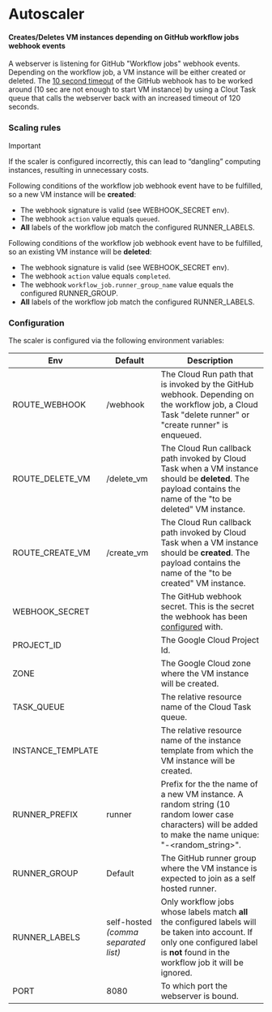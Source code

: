 # Autoscaler

#### Creates/Deletes VM instances depending on GitHub workflow jobs webhook events

A webserver is listening for GitHub "Workflow jobs" webhook events. Depending on the workflow job, a VM instance will be either created or deleted. The [10 second timeout](https://docs.github.com/en/webhooks/using-webhooks/best-practices-for-using-webhooks#respond-within-10-seconds) of the GitHub webhook has to be worked around (10 sec are not enough to start VM instance) by using a Clout Task queue that calls the webserver back with an increased timeout of 120 seconds.

### Scaling rules

> [!IMPORTANT]
> If the scaler is configured incorrectly, this can lead to “dangling” computing instances, resulting in unnecessary costs.

Following conditions of the workflow job webhook event have to be fulfilled, so a new VM instance will be **created**:

* The webhook signature is valid (see WEBHOOK_SECRET env).
* The webhook `action` value equals `queued`.
* **All** labels of the workflow job match the configured RUNNER_LABELS.

Following conditions of the workflow job webhook event have to be fulfilled, so an existing VM instance will be **deleted**:

* The webhook signature is valid (see WEBHOOK_SECRET env).
* The webhook `action` value equals `completed`.
* The webhook `workflow_job.runner_group_name` value equals the configured RUNNER_GROUP.
* **All** labels of the workflow job match the configured RUNNER_LABELS.

### Configuration

The scaler is configured via the following environment variables:

| Env               | Default                              | Description                                                                                                                                                                           |
| ----------------- | ------------------------------------ | ------------------------------------------------------------------------------------------------------------------------------------------------------------------------------------- |
| ROUTE_WEBHOOK     | /webhook                             | The Cloud Run path that is invoked by the GitHub webhook. Depending on the workflow job, a Cloud Task "delete runner" or "create runner" is enqueued.                                 |
| ROUTE_DELETE_VM   | /delete_vm                           | The Cloud Run callback path invoked by Cloud Task when a VM instance should be **deleted**. The payload contains the name of the "to be deleted" VM instance.                         |
| ROUTE_CREATE_VM   | /create_vm                           | The Cloud Run callback path invoked by Cloud Task when a VM instance should be **created**. The payload contains the name of the "to be created" VM instance.                         |
| WEBHOOK_SECRET    |                                      | The GitHub webhook secret. This is the secret the webhook has been [configured](https://docs.github.com/en/webhooks/using-webhooks/validating-webhook-deliveries) with.               |
| PROJECT_ID        |                                      | The Google Cloud Project Id.                                                                                                                                                          |
| ZONE              |                                      | The Google Cloud zone where the VM instance will be created.                                                                                                                          |
| TASK_QUEUE        |                                      | The relative resource name of the Cloud Task queue.                                                                                                                                   |
| INSTANCE_TEMPLATE |                                      | The relative resource name of the instance template from which the VM instance will be created.                                                                                       |
| RUNNER_PREFIX     | runner                               | Prefix for the the name of a new VM instance. A random string (10 random lower case characters) will be added to make the name unique: "<prefix>-<random_string>".                    |
| RUNNER_GROUP      | Default                              | The GitHub runner group where the VM instance is expected to join as a self hosted runner.                                                                                            |
| RUNNER_LABELS     | self-hosted *(comma separated list)* | Only workflow jobs whose labels match **all** the configured labels will be taken into account. If only one configured label is **not** found in the workflow job it will be ignored. |
| PORT              | 8080                                 | To which port the webserver is bound.                                                                                                                                                 |
